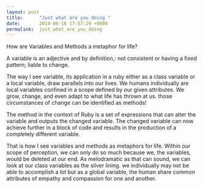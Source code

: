 ```yaml
---
layout: post
title:      "Just what are you doing "
date:       2019-06-16 17:57:29 +0000
permalink:  just_what_are_you_doing
---
```



How are Variables and Methods a metaphor for life?


A  variable is an adjective and by definition,: not consistent or having a fixed pattern; liable to change. 

The way I see variable, its application in a ruby either as a class variable or a local variable, draw parallels into our lives.  We humans individually are local variables confined in a scope defined by our given attributes.  We grow, change, and even adapt to what life has thrown at us.  those circumstances of change can be identified as methods!  

The method in the context of Ruby is a set of expressions that can alter the variable and outputs the changed variable. The changed variable can now achieve further in a block of code and results in the production of a completely different variable. 

That is how I see variables and methods as metaphors for life.  Within our scope of perception, we can only do so much because we, the variables, would be deleted at our end.  As melodramatic as that can sound, we can look at our class variables as the silver lining.  we individually may not be able to accomplish a lot but as a global variable, the human share common attributes of empathy and compassion for one and another.


